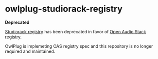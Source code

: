 # owlplug-studiorack-registry

**Deprecated**

[Studiorack registry](https://github.com/studiorack/studiorack-registry) has been deprecated in favor of [Open Audio Stack registry](https://github.com/open-audio-stack/open-audio-stack-registry).

OwlPlug is implemeting OAS registry spec and this repository is no longer required and maintained.
